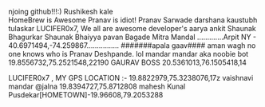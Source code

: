 njoing github!!!:)
Rushikesh kale  
HomeBrew is Awesome
Pranav is idiot!
Pranav Sarwade
darshana
kaustubh tulaskar
LUCIFER0x7, We all are awesome developer's 
aarya
ankit 
Shaunak Bhagurkar
Shaunak Bhaiyya
pavan Bagade Mitra Mandal
.............Arpit NY - 40.6971494,-74.259867................ #######apala gaav####
aman wagh
no one knows who is Pranav Deshpande. lol
mandar mandar aka noobie bot
19.8556732,75.2521548,22190
GAURAV  BOSS  20.5361013,76.1505418,14

LUCIFER0x7  , MY GPS LOCATION :- 19.8822979,75.3238076,17z
vaishnavi
mandar @jalna 19.8394727,75.8712808
mahesh 
Kunal Pusdekar[HOMETOWN]-19.96608,79.2053288
